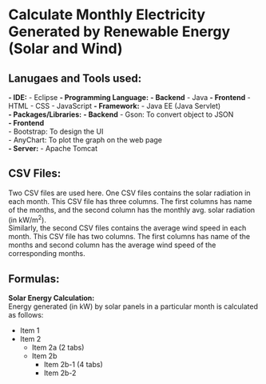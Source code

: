 # Calculate Monthly Electricity Generated by Renewable Energy (Solar and Wind) 

## Lanugaes and Tools used:
**- IDE:**
                            - Eclipse
**- Programming Language:**
              **- Backend**
                            - Java
              **- Frontend**
                            - HTML
                            - CSS
                            - JavaScript
**- Framework:**
                            - Java EE (Java Servlet) <bR>
**- Packages/Libraries:** 
              **- Backend**
                            - Gson: To convert object to JSON <br>
        **- Frontend** <br>
                            - Bootstrap: To design the UI <br>
                            - AnyChart: To plot the graph on the web page <br>
**- Server:**
                            - Apache Tomcat


## CSV Files: 
Two CSV files are used here. One CSV files contains the solar radiation in each month. This CSV file has three columns. The first columns has name of the months, and the second column has the monthly avg. solar radiation (in kW/m<sup>2</sup>). <br>
Similarly, the second CSV files contains the average wind speed in each month. This CSV file has two columns. The first columns has name of the months and second column has the average wind speed of the corresponding months.


## Formulas:
**Solar Energy Calculation:** <br>
Energy generated (in kW) by solar panels in a particular month is calculated as follows:


- Item 1
- Item 2
    - Item 2a (2 tabs)
    - Item 2b
        - Item 2b-1 (4 tabs)
        - Item 2b-2


